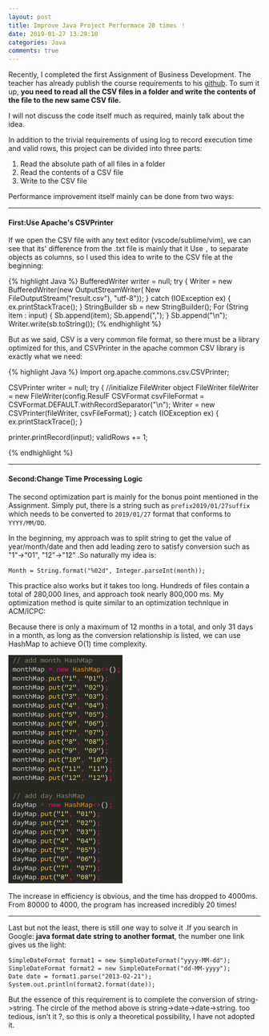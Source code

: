 ```yaml
---
layout: post
title: Improve Java Project Performace 20 times ！
date: 2019-01-27 13:29:10
categories: Java
comments: true
---
```


<!-- more -->
Recently, I completed the first Assignment of Business Development. The teacher has already publish the course requirements to his [github](https://github.com/DanielPenny/MCDA5510_Assignments/blob/master/Assignment%201.pdf).
To sum it up, **you need to read all the CSV files in a folder and write the contents of the file to the new same CSV file.**

I will not discuss the code itself much as required, mainly talk about the idea.

In addition to the trivial requirements of using log to record execution time and valid rows, this project can be divided into three parts:

1. Read the absolute path of all files in a folder
2. Read the contents of a CSV file
3. Write to the CSV file

Performance improvement itself mainly can be done from two ways:

---

#### First:Use Apache's CSVPrinter 

If we open the CSV file with any text editor (vscode/sublime/vim), we can see that its' difference from the .txt file is mainly  that it 
Use `,` to separate objects as columns, so I used this idea to write to the CSV file at the beginning:

{% highlight Java %}
BufferedWriter writer = null;
try {
    Writer = new BufferedWriter(new OutputStreamWriter(
        New FileOutputStream("result.csv"), "utf-8"));
    } catch (IOException ex) {
        ex.printStackTrace();
    }
StringBuilder sb = new StringBuilder();
For (String item : input) {
    Sb.append(item);
    Sb.append(",");
    }
    Sb.append("\n");
    Writer.write(sb.toString());
{% endhighlight %}

But as we said, CSV is a very common file format, so there must be a library optimized for this,  and CSVPrinter in the apache common CSV library is exactly what we need:

{% highlight Java %}
Import org.apache.commons.csv.CSVPrinter;

CSVPrinter writer = null;
try {
    //initialize FileWriter object
    FileWriter fileWriter = new FileWriter(config.ResulF
    CSVFormat csvFileFormat = CSVFormat.DEFAULT.withRecordSeparator("\n");
    Writer = new CSVPrinter(fileWriter, csvFileFormat);
} catch (IOException ex) {
    ex.printStackTrace();
        }

printer.printRecord(input);
validRows += 1;

{% endhighlight %}

---

#### Second:Change Time Processing Logic
The second optimization part is mainly for the bonus point mentioned in the Assignment. Simply put, there is a string such as `prefix2019/01/27suffix` which needs to be converted to `2019/01/27` format that conforms to `YYYY/MM/DD`.

In the beginning, my approach was to split string to get the value of year/month/date and then add leading zero to satisfy  conversion such as "1"->"01", "12"->"12" .So naturally my idea is:

```
Month = String.format("%02d", Integer.parseInt(month));
```

This practice also works but it takes too long. Hundreds of files contain a total of 280,000 lines, and  approach took nearly 800,000 ms. My optimization method is quite similar to an optimization technique in ACM/ICPC:

Because there is only a maximum of 12 months in a total, and only 31 days in a month, as long as the conversion relationship is listed, we can use HashMap to achieve O(1) time complexity.

![playtable.PNG](/images/playtable.PNG)

The increase in efficiency is obvious, and the time has dropped to 4000ms. From 80000 to 4000, the program has increased incredibly 20 times!

---

Last but not the least, there is still one way to solve it .If you search in Google: **java format date string to another format**, the number one link gives us the light:
```
SimpleDateFormat format1 = new SimpleDateFormat("yyyy-MM-dd");
SimpleDateFormat format2 = new SimpleDateFormat("dd-MM-yyyy");
Date date = format1.parse("2013-02-21");
System.out.println(format2.format(date));
```

But the essence of this requirement is to complete the conversion of string->string. The circle of the method above is string->date->date->string. too tedious, isn't it ?, so this is only a theoretical possibility, I have not adopted it.